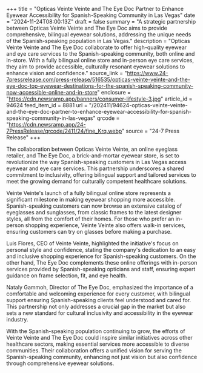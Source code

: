 +++
title = "Opticas Veinte Veinte and The Eye Doc Partner to Enhance Eyewear Accessibility for Spanish-Speaking Community in Las Vegas"
date = "2024-11-24T08:00:13Z"
draft = false
summary = "A strategic partnership between Opticas Veinte Veinte and The Eye Doc aims to provide comprehensive, bilingual eyewear solutions, addressing the unique needs of the Spanish-speaking population in Las Vegas."
description = "Opticas Veinte Veinte and The Eye Doc collaborate to offer high-quality eyewear and eye care services to the Spanish-speaking community, both online and in-store. With a fully bilingual online store and in-person eye care services, they aim to provide accessible, culturally resonant eyewear solutions to enhance vision and confidence."
source_link = "https://www.24-7pressrelease.com/press-release/516535/opticas-veinte-veinte-and-the-eye-doc-top-eyewear-destinations-for-the-spanish-speaking-community-now-accessible-online-and-in-store"
enclosure = "https://cdn.newsramp.app/banners/consumer-lifestyle-3.jpg"
article_id = 94624
feed_item_id = 8881
url = "/202411/94624-opticas-veinte-veinte-and-the-eye-doc-partner-to-enhance-eyewear-accessibility-for-spanish-speaking-community-in-las-vegas"
qrcode = "https://cdn.newsramp.app/24-7PressRelease/qrcode/2411/24/fine_Krq.webp"
source = "24-7 Press Release"
+++

<p>The collaboration between Opticas Veinte Veinte, an online eyeglass retailer, and The Eye Doc, a brick-and-mortar eyewear store, is set to revolutionize the way Spanish-speaking customers in Las Vegas access eyewear and eye care services. This partnership underscores a shared commitment to inclusivity, offering bilingual support and tailored services to meet the growing demand for culturally competent healthcare solutions.</p><p>Veinte Veinte's launch of a fully bilingual online store represents a significant milestone in making eyewear shopping more accessible. Spanish-speaking customers can now browse an extensive catalog of eyeglasses and sunglasses, from classic frames to the latest designer styles, all from the comfort of their homes. For those who prefer an in-person shopping experience, Veinte Veinte also offers walk-in services, ensuring customers can try on glasses before making a purchase.</p><p>Luis Flores, CEO of Veinte Veinte, highlighted the initiative's focus on personal style and confidence, stating the company's dedication to an easy and inclusive shopping experience for Spanish-speaking customers. On the other hand, The Eye Doc complements these online offerings with in-person services provided by Spanish-speaking opticians and staff, ensuring expert guidance on frame selection, fit, and eye health.</p><p>Nataly Gammoh, Director of The Eye Doc, emphasized the importance of a comfortable and welcoming experience for every customer, with bilingual support ensuring Spanish-speaking clients feel understood and cared for. This partnership not only addresses a crucial gap in the market but also sets a new standard for cultural inclusivity and accessibility in the eyewear industry.</p><p>With the Spanish-speaking population continuing to grow, the efforts of Veinte Veinte and The Eye Doc could inspire similar initiatives across other healthcare sectors, making essential services more accessible to diverse communities. Their collaboration offers a unified vision for serving the Spanish-speaking community, enhancing not just vision but also confidence through comprehensive eyewear solutions.</p>